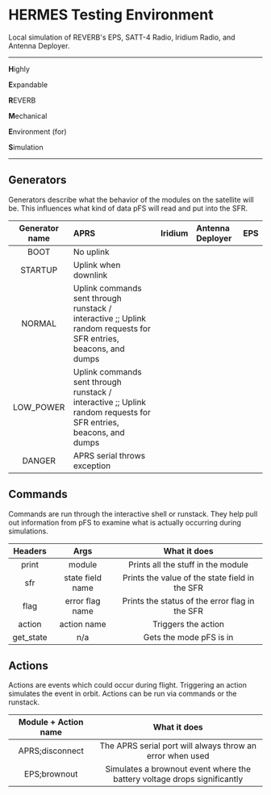 # HERMES Testing Environment
Local simulation of REVERB's EPS, SATT-4 Radio, Iridium Radio, and Antenna Deployer.

---
<b>H</b>ighly

<b>E</b>xpandable

<b>R</b>EVERB

<b>M</b>echanical

<b>E</b>nvironment (for)

<b>S</b>imulation

---

## Generators
Generators describe what the behavior of the modules on the satellite will be. This influences what kind of data pFS will read and put into the SFR. 

| Generator name | APRS |  Iridium | Antenna Deployer | EPS |
|:----------:|:-------------|:------|:------|:------|
| BOOT | No uplink |  |  | | 
| STARTUP | Uplink when downlink |  |  | | 
| NORMAL | Uplink commands sent through runstack / interactive ;; Uplink random requests for SFR entries, beacons, and dumps |  |  | | 
| LOW_POWER | Uplink commands sent through runstack / interactive ;; Uplink random requests for SFR entries, beacons, and dumps |  |  | | 
| DANGER | APRS serial throws exception |  |  | | 


## Commands
Commands are run through the interactive shell or runstack. They help pull out information from pFS to examine what is actually occurring during simulations. 

| Headers   |      Args      |  What it does |
|:----------:|:-------------:|:------:|
| print | module | Prints all the stuff in the module |
| sfr | state field name | Prints the value of the state field in the SFR |
| flag | error flag name | Prints the status of the error flag in the SFR | 
| action | action name | Triggers the action |
| get_state | n/a | Gets the mode pFS is in |

## Actions
Actions are events which could occur during flight. Triggering an action simulates the event in orbit. Actions can be run via commands or the runstack.

| Module + Action name   |  What it does |
|:----------:|:------:|
| APRS;disconnect | The APRS serial port will always throw an error when used | 
| EPS;brownout | Simulates a brownout event where the battery voltage drops significantly |
